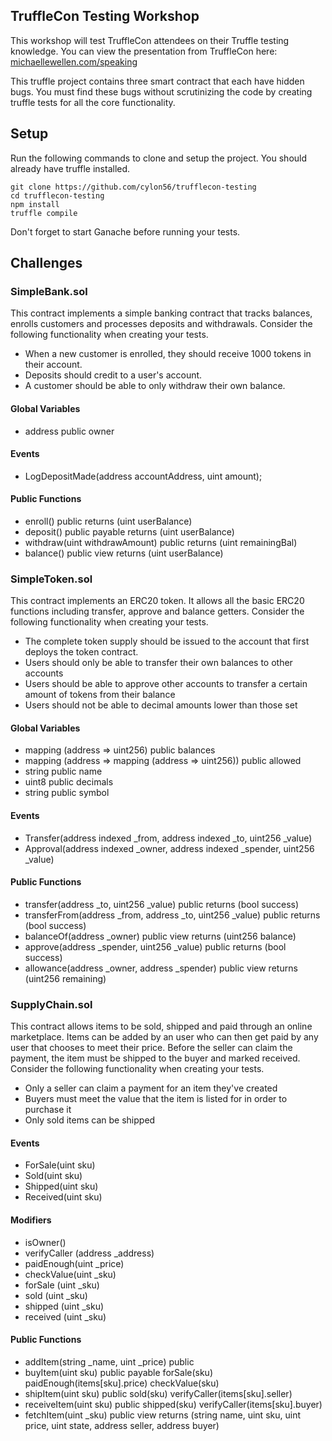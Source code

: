 TruffleCon Testing Workshop
---------------------------

This workshop will test TruffleCon attendees on their Truffle testing knowledge. You can view the presentation from TruffleCon here: [michaellewellen.com/speaking](www.michaellewellen.com/speaking/)

This truffle project contains three smart contract that each have hidden bugs. You must find these bugs without scrutinizing the code by creating truffle tests for all the core functionality. 

## Setup

Run the following commands to clone and setup the project. You should already have truffle installed.

```
git clone https://github.com/cylon56/trufflecon-testing
cd trufflecon-testing
npm install
truffle compile
```

Don't forget to start Ganache before running your tests.

## Challenges

### SimpleBank.sol
This contract implements a simple banking contract that tracks balances, enrolls customers and processes deposits and withdrawals. Consider the following functionality when creating your tests.

- When a new customer is enrolled, they should receive 1000 tokens in their account.
- Deposits should credit to a user's account.
- A customer should be able to only withdraw their own balance.

#### Global Variables

- address public owner

#### Events

- LogDepositMade(address accountAddress, uint amount);

#### Public Functions

- enroll() public returns (uint userBalance) 
- deposit() public payable returns (uint userBalance)
- withdraw(uint withdrawAmount) public returns (uint remainingBal)
- balance() public view returns (uint userBalance)

### SimpleToken.sol
This contract implements an ERC20 token. It allows all the basic ERC20 functions including transfer, approve and balance getters. Consider the following functionality when creating your tests.

- The complete token supply should be issued to the account that first deploys the token contract.
- Users should only be able to transfer their own balances to other accounts
- Users should be able to approve other accounts to transfer a certain amount of tokens from their balance
- Users should not be able to decimal amounts lower than those set

#### Global Variables

- mapping (address => uint256) public balances
- mapping (address => mapping (address => uint256)) public allowed
- string public name                   
- uint8 public decimals
- string public symbol

#### Events

- Transfer(address indexed _from, address indexed _to, uint256 _value)
- Approval(address indexed _owner, address indexed _spender, uint256 _value)

#### Public Functions

- transfer(address _to, uint256 _value) public returns (bool success)
- transferFrom(address _from, address _to, uint256 _value) public returns (bool success)
- balanceOf(address _owner) public view returns (uint256 balance)
- approve(address _spender, uint256 _value) public returns (bool success)
- allowance(address _owner, address _spender) public view returns (uint256 remaining)

### SupplyChain.sol
This contract allows items to be sold, shipped and paid through an online marketplace. Items can be added by an user who can then get paid by any user that chooses to meet their price. Before the seller can claim the payment, the item must be shipped to the buyer and marked received. Consider the following functionality when creating your tests.

- Only a seller can claim a payment for an item they've created
- Buyers must meet the value that the item is listed for in order to purchase it
- Only sold items can be shipped

#### Events

- ForSale(uint sku)
- Sold(uint sku)
- Shipped(uint sku)
- Received(uint sku)

#### Modifiers

- isOwner()
- verifyCaller (address _address)
- paidEnough(uint _price)
- checkValue(uint _sku)
- forSale (uint _sku)
- sold (uint _sku)
- shipped (uint _sku)
- received (uint _sku)

#### Public Functions

- addItem(string _name, uint _price) 
    public 
- buyItem(uint sku)
    public
    payable
    forSale(sku)
    paidEnough(items[sku].price)
    checkValue(sku)
- shipItem(uint sku)
    public
    sold(sku)
    verifyCaller(items[sku].seller)
- receiveItem(uint sku)
    public
    shipped(sku)
    verifyCaller(items[sku].buyer)
- fetchItem(uint _sku) 
    public
    view
    returns (string name, uint sku, uint price, uint state, address seller, address buyer)

